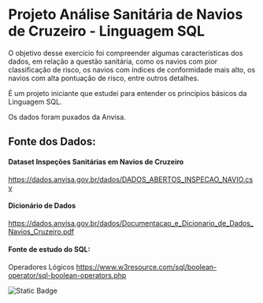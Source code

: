 # Projeto Análise Sanitária de Navios de Cruzeiro - Linguagem SQL

O objetivo desse exercício foi compreender algumas características dos dados, em relação a questão sanitária, como os navios com pior classificação de risco, os navios com índices de conformidade mais alto, os navios com alta pontuação de risco, entre outros detalhes.

É um projeto iniciante que estudei para entender os princípios básicos da Linguagem SQL.

Os dados foram puxados da Anvisa. 

## Fonte dos Dados:

#### Dataset Inspeções Sanitárias em Navios de Cruzeiro
https://dados.anvisa.gov.br/dados/DADOS_ABERTOS_INSPECAO_NAVIO.csv

#### Dicionário de Dados
https://dados.anvisa.gov.br/dados/Documentacao_e_Dicionario_de_Dados_Navios_Cruzeiro.pdf

#### Fonte de estudo do SQL:

Operadores Lógicos
https://www.w3resource.com/sql/boolean-operator/sql-boolean-operators.php


![Static Badge](https://img.shields.io/badge/Desenvolvido%20em-JAN24-blue)


